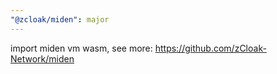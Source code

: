 ```yaml
---
"@zcloak/miden": major
---
```


import miden vm wasm, see more: https://github.com/zCloak-Network/miden
